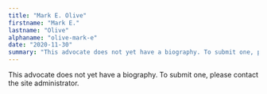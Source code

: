 ```yaml
---
title: "Mark E. Olive"
firstname: "Mark E."
lastname: "Olive"
alphaname: "olive-mark-e"
date: "2020-11-30"
summary: "This advocate does not yet have a biography. To submit one, please contact the site administrator."
---
```

This advocate does not yet have a biography. To submit one, please contact the site administrator.

